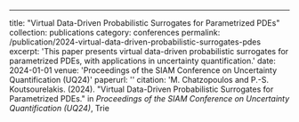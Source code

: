---
title: "Virtual Data-Driven Probabilistic Surrogates for Parametrized PDEs"
collection: publications
category: conferences
permalink: /publication/2024-virtual-data-driven-probabilistic-surrogates-pdes
excerpt: 'This paper presents virtual data-driven probabilistic surrogates for parametrized PDEs, with applications in uncertainty quantification.'
date: 2024-01-01
venue: 'Proceedings of the SIAM Conference on Uncertainty Quantification (UQ24)'
paperurl: ''
citation: 'M. Chatzopoulos and P.-S. Koutsourelakis. (2024). &quot;Virtual Data-Driven Probabilistic Surrogates for Parametrized PDEs.&quot; in <i>Proceedings of the SIAM Conference on Uncertainty Quantification (UQ24)</i>, Trie
